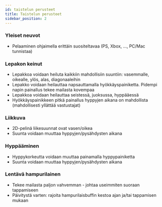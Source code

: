 ```yaml
---
id: taistelun perusteet
title: Taistelun perusteet
sidebar_position: 2
---
```


### Yleiset neuvot

- Pelaaminen ohjaimella erittäin suositeltavaa (PS, Xbox, …, PC/Mac tunnistaa)

### Lepakon keinut

- Lepakkoa voidaan heiluta kaikkiin mahdollisiin suuntiin: vasemmalle, oikealle, ylös, alas, diagonaaleihin
- Lepakko voidaan heilauttaa napsauttamalla hyökkäyspainiketta. Pidempi napin painallus tekee mailasta kovempaa
- Lepakkoa voidaan heilauttaa seistessä, juoksussa, hyppääessä
- Hyökkäyspainikkeen pitkä painallus hyppyjen aikana on mahdollista (mahdollisesti yllättää vastustajat)

### Liikkuva

- 2D-pelinä liikesuunnat ovat vasen/oikea
- Suunta voidaan muuttaa hyppyjen/pysähdysten aikana

### Hyppääminen

- Hyppykorkeutta voidaan muuttaa painamalla hyppypainiketta
- Suunta voidaan muuttaa hyppyjen/pysähdysten aikana

### Lentävä hampurilainen

- Tekee mailasta paljon vahvemman - johtaa useimmiten suoraan tappamiseen
- Päivitystä varten: rajoita hampurilaisbuffin kestoa ajan ja/tai tappamisen mukaan
